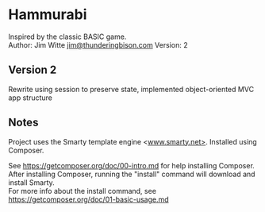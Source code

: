 Hammurabi
=========
Inspired by the classic BASIC game.  
Author: Jim Witte <jim@thunderingbison.com>
Version: 2

Version 2
---------
Rewrite using session to preserve state, implemented object-oriented MVC app structure

Notes
-----
Project uses the Smarty template engine <www.smarty.net>. Installed using Composer.

See <https://getcomposer.org/doc/00-intro.md> for help installing Composer. 
After installing Composer, running the "install" command will download and install Smarty.  
For more info about the install command, see <https://getcomposer.org/doc/01-basic-usage.md>

